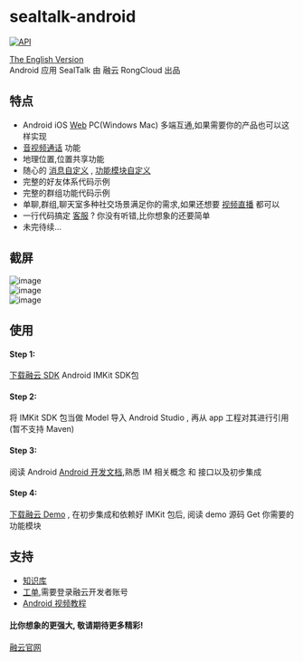 # sealtalk-android
[![API](https://img.shields.io/badge/API-9%2B-brightgreen.svg?style=flat)](https://android-arsenal.com/api?level=9)<br/>


[The English Version](https://github.com/sealtalk/sealtalk-android/blob/master/README.md)  <br/>
Android 应用 SealTalk 由 融云 RongCloud 出品

## 特点
- Android iOS [Web](http://web.sealtalk.im/) PC(Windows Mac) 多端互通,如果需要你的产品也可以这样实现
- [音视频通话](http://www.rongcloud.cn/docs/android_callkit.html) 功能
- 地理位置,位置共享功能
- 随心的 [消息自定义](http://www.rongcloud.cn/docs/android.html#消息自定义) , [功能模块自定义](http://www.rongcloud.cn/docs/android.html#4、会话扩展功能自定义)
- 完整的好友体系代码示例
- 完整的群组功能代码示例
- 单聊,群组,聊天室多种社交场景满足你的需求,如果还想要 [视频直播](http://rongcloud.cn/live) 都可以
- 一行代码搞定 [客服](http://rongcloud.cn/customservice) ? 你没有听错,比你想象的还要简单
- 未完待续...



## 截屏
![image](https://github.com/sealtalk/sealtalk-android/blob/master/screenshots/image1.png)<br/>
![image](https://github.com/sealtalk/sealtalk-android/blob/master/screenshots/image2.png)<br/>
![image](https://github.com/sealtalk/sealtalk-android/blob/master/screenshots/image3.png)<br/>

## 使用
#### Step 1:
[下载融云 SDK](http://rongcloud.cn/downloads) Android IMKit SDK包
#### Step 2:
将 IMKit SDK 包当做 Model 导入 Android Studio , 再从 app 工程对其进行引用(暂不支持 Maven)
#### Step 3:
阅读 Android [Android 开发文档](http://www.rongcloud.cn/docs/android.html),熟悉 IM 相关概念 和 接口以及初步集成
#### Step 4:
[下载融云 Demo](https://github.com/sealtalk/sealtalk-android) , 在初步集成和依赖好 IMKit 包后, 阅读 demo 源码 Get 你需要的功能模块

## 支持
 - [知识库](http://support.rongcloud.cn/)
 - [工单](https://developer.rongcloud.cn/signin?returnUrl=%2Fticket),需要登录融云开发者账号
 - [Android 视频教程](http://www.rongcloud.cn/docs/android_video_tutorials.html)


#### 比你想象的更强大, 敬请期待更多精彩! <br/>
[融云官网](http://rongcloud.cn/downloads)
